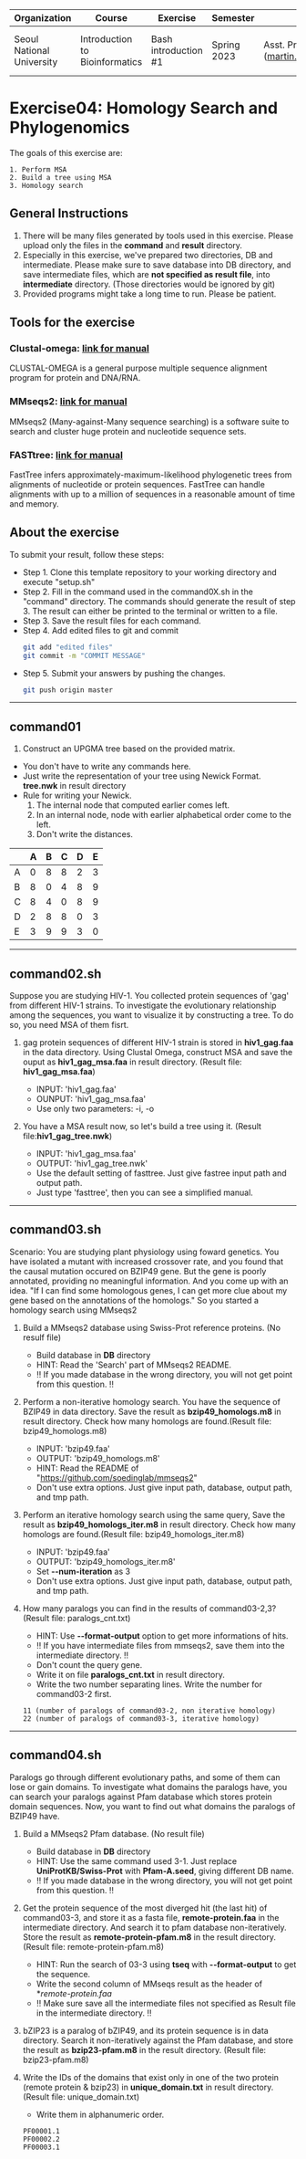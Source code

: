 | Organization | Course | Exercise | Semester | Professor | T.A. | 
| --- | --- | --- | --- | --- | --- |
| Seoul National University | Introduction to Bioinformatics | Bash introduction #1 | Spring 2023 | Asst. Prof. M. Steinegger (martin.steinegger@snu.ac.kr) | Luna Jang (jse9512@snu.ac.kr) <br /> Rachel Kim (eunbelivable@snu.ac.kr)|

# Exercise04: Homology Search and Phylogenomics

The goals of this exercise are:

    1. Perform MSA
    2. Build a tree using MSA
    3. Homology search

## General Instructions
1. There will be many files generated by tools used in this exercise. Please upload only the files in the **command** and **result** directory.
2. Especially in this exercise, we've prepared two directories, DB and intermediate. Please make sure to save database into DB directory, and save intermediate files, which are **not specified as result file**, into **intermediate** directory. (Those directories would be ignored by git)
3. Provided programs might take a long time to run. Please be patient.

## Tools for the exercise
### Clustal-omega: [link for manual](https://github.com/GSLBiotech/clustal-omega)
CLUSTAL-OMEGA is a general purpose multiple sequence alignment program for protein and DNA/RNA.

### MMseqs2: [link for manual](https://github.com/soedinglab/mmseqs2)
MMseqs2 (Many-against-Many sequence searching) is a software suite to search and cluster huge protein and nucleotide sequence sets.

### FASTtree: [link for manual](http://www.microbesonline.org/fasttree/)
FastTree infers approximately-maximum-likelihood phylogenetic trees from alignments of nucleotide or protein sequences. FastTree can handle alignments with up to a million of sequences in a reasonable amount of time and memory.

## About the exercise

To submit your result, follow these steps:

- Step 1. Clone this template repository to your working directory and execute "setup.sh"
- Step 2. Fill in the command used in the command0X.sh in the "command" directory. The commands should generate the result of step 3. The result can either be printed to the terminal or written to a file.
- Step 3. Save the result files for each command.
- Step 4. Add edited files to git and commit
   ```sh
   git add "edited files"
   git commit -m "COMMIT MESSAGE"
   ```
- Step 5. Submit your answers by pushing the changes.
   ```sh
   git push origin master
   ```

---

## command01
1. Construct an UPGMA tree based on the provided matrix. 
- You don't have to write any commands here. 
- Just write the representation of your tree using Newick Format. **tree.nwk** in result directory
- Rule for writing your Newick.
    1. The internal node that computed earlier comes left.
    2. In an internal node, node with earlier alphabetical order come to the left.
    3. Don't write the distances.
 
| |A|B|C|D|E|
|-|-|-|-|-|-|
|A|0|8|8|2|3|
|B|8|0|4|8|9|
|C|8|4|0|8|9|
|D|2|8|8|0|3|
|E|3|9|9|3|0| 

---

## command02.sh
Suppose you are studying HIV-1. You collected protein sequences of 'gag' from different HIV-1 strains. To investigate the evolutionary relationship among the sequences, you want to visualize it by constructing a tree. To do so, you need MSA of them fisrt.


1. gag protein sequences of different HIV-1 strain is stored in **hiv1_gag.faa** in the data directory.  Using Clustal Omega, construct MSA and save the ouput as **hiv1_gag_msa.faa** in result directory. (Result file: **hiv1_gag_msa.faa**)
    - INPUT: 'hiv1_gag.faa'
    - OUNPUT: 'hiv1_gag_msa.faa'
    - Use only two parameters: -i, -o
 
2. You have a MSA result now, so let's build a tree using it. (Result file:**hiv1_gag_tree.nwk**)
    - INPUT: 'hiv1_gag_msa.faa'
    - OUTPUT: 'hiv1_gag_tree.nwk'
    - Use the default setting of fasttree. Just give fastree input path and output path.
    - Just type 'fasttree', then you can see a simplified manual.
  
---

## command03.sh
Scenario: You are studying plant physiology using foward genetics. You have isolated a mutant with increased crossover rate, and you found that the causal mutation occured on BZIP49 gene. But the gene is poorly annotated, providing no meaningful information. And you come up with an idea. "If I can find some homologous genes, I can get more clue about my gene based on the annotations of the homologs." So you started a homology search using MMseqs2 

1. Build a MMseqs2 database using Swiss-Prot reference proteins. (No resulf file)
    - Build database in **DB** directory
    - HINT: Read the 'Search' part of MMseqs2 README.
    - :bangbang: If you made database in the wrong directory, you will not get point from this question. :bangbang:
    
2. Perform a non-iterative homology search. You have the sequence of BZIP49 in data directory. Save the result as **bzip49_homologs.m8** in result directory. Check how many homologs are found.(Result file: bzip49_homologs.m8)
    - INPUT: 'bzip49.faa'
    - OUTPUT: 'bzip49_homologs.m8'
    - HINT: Read the README of "https://github.com/soedinglab/mmseqs2"
    - Don't use extra options. Just give input path, database, output path, and tmp path.

3. Perform an iterative homology search using the same query, Save the result as **bzip49_homologs_iter.m8** in result directory. Check how many homologs are found.(Result file: bzip49_homologs_iter.m8)
    - INPUT: 'bzip49.faa'
    - OUTPUT: 'bzip49_homologs_iter.m8'
    - Set **--num-iteration** as 3
    - Don't use extra options. Just give input path, database, output path, and tmp path.
 
4. How many paralogs you can find in the results of command03-2,3? (Result file: paralogs_cnt.txt)
    - HINT: Use **--format-output** option to get more informations of hits.
    - :bangbang: If you have intermediate files from mmseqs2, save them into the intermediate directory. :bangbang:
    - Don't count the query gene.
    - Write it on file **paralogs_cnt.txt** in result directory.
    - Write the two number separating lines. Write the number for command03-2 first.
   ```
   11 (number of paralogs of command03-2, non iterative homology)
   22 (number of paralogs of command03-3, iterative homology)
   ```

---

## command04.sh
Paralogs go through different evolutionary paths, and some of them can lose or gain domains. To investigate what domains the paralogs have, you can search your paralogs against Pfam database which stores protein domain sequences. Now, you want to find out what domains the paralogs of BZIP49 have.

1. Build a MMseqs2 Pfam database. (No result file)
    - Build database in **DB** directory
    - HINT: Use the same command used 3-1. Just replace **UniProtKB/Swiss-Prot** with **Pfam-A.seed**, giving different DB name.
    - :bangbang: If you made database in the wrong directory, you will not get point from this question. :bangbang:

2. Get the protein sequence of the most diverged hit (the last hit) of command03-3, and store it as a fasta file, **remote-protein.faa** in the intermediate directory. And search it to pfam database non-iteratively. Store the result as **remote-protein-pfam.m8** in the result directory. (Result file: remote-protein-pfam.m8)
    - HINT: Run the search of 03-3 using **tseq** with **--format-output** to get the sequence.
    - Write the second column of MMseqs result as the header of **remote-protein.faa*
    - :bangbang: Make sure save all the intermediate files not specified as Result file in the intermediate directory. :bangbang:

3. bZIP23 is a paralog of bZIP49, and its protein sequence is in data directory. Search it non-iteratively against the Pfam database, and store the result as **bzip23-pfam.m8** in the result directory. (Result file: bzip23-pfam.m8)

4. Write the IDs of the domains that exist only in one of the two protein (remote protein & bzip23) in **unique_domain.txt** in result directory. (Result file: unique_domain.txt)
    - Write them in alphanumeric order.
    ```
    PF00001.1
    PF00002.2
    PF00003.1
    ```
